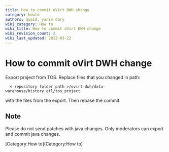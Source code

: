 ```yaml
---
title: How to commit oVirt DWH change
category: howto
authors: quaid, yaniv dary
wiki_category: How to
wiki_title: How to commit oVirt DWH change
wiki_revision_count: 2
wiki_last_updated: 2012-03-22
---
```


<!-- TODO: Content review -->

# How to commit oVirt DWH change

Export project from TOS. Replace files that you changed in path:

      < repository folder path >/ovirt-dwh/data-warehouse/history_etl/tos_project

with the files from the export. Then rebase the commit.

## Note

Please do not send patches with java changes. Only moderators can export and commit java changes.

[Category:How to](Category:How to)
